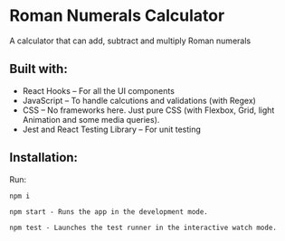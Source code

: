 # Roman Numerals Calculator

A calculator that can add, subtract and multiply Roman numerals

## Built with:

- React Hooks – For all the UI components
- JavaScript – To handle calcutions and validations (with Regex)
- CSS – No frameworks here. Just pure CSS (with Flexbox, Grid, light Animation and some media queries).
- Jest and React Testing Library – For unit testing

## Installation:

Run:

 `npm i`

 `npm start - Runs the app in the development mode.`

 `npm test - Launches the test runner in the interactive watch mode.`
